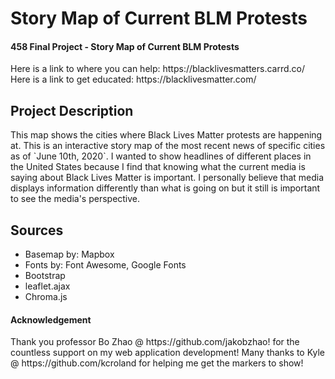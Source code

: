 # Story Map of Current BLM Protests
<h4> 458 Final Project - Story Map of Current BLM Protests </h4>
Here is a link to where you can help:  https://blacklivesmatters.carrd.co/
Here is a link to get educated: https://blacklivesmatter.com/

<h2> Project Description </h2>
This map shows the cities where Black Lives Matter protests are happening at. This is an interactive story map of the most recent news of specific cities as of `June 10th, 2020`. I wanted to show headlines of different places in the United States because I find that knowing what the current media is saying about Black Lives Matter is important. I personally believe that media displays information differently than what is going on but it still is important to see the media's perspective.

<h2> Sources </h2>
<ul>
  <li> Basemap by: Mapbox </li>
  <li> Fonts by: Font Awesome, Google Fonts </li>
  <li> Bootstrap </li>
  <li> leaflet.ajax</li>
  <li> Chroma.js </li>
</ul>

<h4> Acknowledgement </h4>
Thank you professor Bo Zhao @ https://github.com/jakobzhao! for the countless support on my web application development!
Many thanks to Kyle @ https://github.com/kcroland for helping me get the markers to show!
